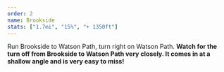 ```yaml
---
order: 2
name: Brookside
stats: ["1.7mi", "15%", "+ 1350ft"]
---
```

Run Brookside to Watson Path, turn right on Watson Path. **Watch for the turn off from Brookside to Watson Path very closely. It comes in at a shallow angle and is very easy to miss!**